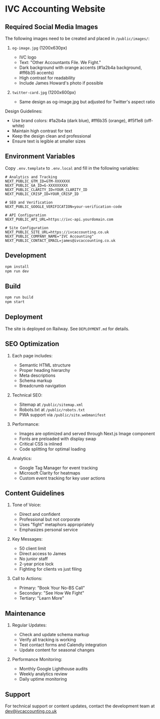 # IVC Accounting Website

## Required Social Media Images

The following images need to be created and placed in `/public/images/`:

1. `og-image.jpg` (1200x630px)
   - IVC logo
   - Text: "Other Accountants File. We Fight."
   - Dark background with orange accents (#1a2b4a background, #ff6b35 accents)
   - High contrast for readability
   - Include James Howard's photo if possible

2. `twitter-card.jpg` (1200x600px)
   - Same design as og-image.jpg but adjusted for Twitter's aspect ratio

Design Guidelines:
- Use brand colors: #1a2b4a (dark blue), #ff6b35 (orange), #f5f1e8 (off-white)
- Maintain high contrast for text
- Keep the design clean and professional
- Ensure text is legible at smaller sizes

## Environment Variables

Copy `.env.template` to `.env.local` and fill in the following variables:

```
# Analytics and Tracking
NEXT_PUBLIC_GTM_ID=GTM-XXXXXXX
NEXT_PUBLIC_GA_ID=G-XXXXXXXXX
NEXT_PUBLIC_CLARITY_ID=YOUR_CLARITY_ID
NEXT_PUBLIC_CRISP_ID=YOUR_CRISP_ID

# SEO and Verification
NEXT_PUBLIC_GOOGLE_VERIFICATION=your-verification-code

# API Configuration
NEXT_PUBLIC_API_URL=https://ivc-api.yourdomain.com

# Site Configuration
NEXT_PUBLIC_SITE_URL=https://ivcaccounting.co.uk
NEXT_PUBLIC_COMPANY_NAME="IVC Accounting"
NEXT_PUBLIC_CONTACT_EMAIL=james@ivcaccounting.co.uk
```

## Development

```bash
npm install
npm run dev
```

## Build

```bash
npm run build
npm start
```

## Deployment

The site is deployed on Railway. See `DEPLOYMENT.md` for details.

## SEO Optimization

1. Each page includes:
   - Semantic HTML structure
   - Proper heading hierarchy
   - Meta descriptions
   - Schema markup
   - Breadcrumb navigation

2. Technical SEO:
   - Sitemap at `/public/sitemap.xml`
   - Robots.txt at `/public/robots.txt`
   - PWA support via `/public/site.webmanifest`

3. Performance:
   - Images are optimized and served through Next.js Image component
   - Fonts are preloaded with display swap
   - Critical CSS is inlined
   - Code splitting for optimal loading

4. Analytics:
   - Google Tag Manager for event tracking
   - Microsoft Clarity for heatmaps
   - Custom event tracking for key user actions

## Content Guidelines

1. Tone of Voice:
   - Direct and confident
   - Professional but not corporate
   - Uses "fight" metaphors appropriately
   - Emphasizes personal service

2. Key Messages:
   - 50 client limit
   - Direct access to James
   - No junior staff
   - 2-year price lock
   - Fighting for clients vs just filing

3. Call to Actions:
   - Primary: "Book Your No-BS Call"
   - Secondary: "See How We Fight"
   - Tertiary: "Learn More"

## Maintenance

1. Regular Updates:
   - Check and update schema markup
   - Verify all tracking is working
   - Test contact forms and Calendly integration
   - Update content for seasonal changes

2. Performance Monitoring:
   - Monthly Google Lighthouse audits
   - Weekly analytics review
   - Daily uptime monitoring

## Support

For technical support or content updates, contact the development team at dev@ivcaccounting.co.uk
